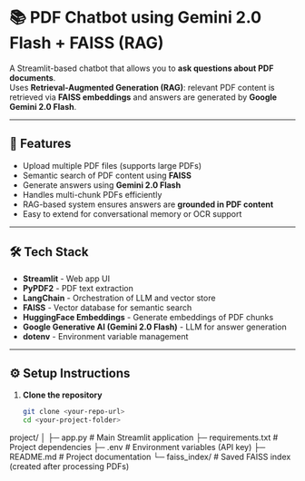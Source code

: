 # 📚 PDF Chatbot using Gemini 2.0 Flash + FAISS (RAG)

A Streamlit-based chatbot that allows you to **ask questions about PDF documents**.  
Uses **Retrieval-Augmented Generation (RAG)**: relevant PDF content is retrieved via **FAISS embeddings** and answers are generated by **Google Gemini 2.0 Flash**.

---

## 🚀 Features

- Upload multiple PDF files (supports large PDFs)
- Semantic search of PDF content using **FAISS**
- Generate answers using **Gemini 2.0 Flash**
- Handles multi-chunk PDFs efficiently
- RAG-based system ensures answers are **grounded in PDF content**
- Easy to extend for conversational memory or OCR support

---

## 🛠 Tech Stack

- **Streamlit** - Web app UI  
- **PyPDF2** - PDF text extraction  
- **LangChain** - Orchestration of LLM and vector store  
- **FAISS** - Vector database for semantic search  
- **HuggingFace Embeddings** - Generate embeddings of PDF chunks  
- **Google Generative AI (Gemini 2.0 Flash)** - LLM for answer generation  
- **dotenv** - Environment variable management  

---

## ⚙️ Setup Instructions

1. **Clone the repository**  
   ```bash
   git clone <your-repo-url>
   cd <your-project-folder>

project/
│
├─ app.py                # Main Streamlit application
├─ requirements.txt      # Project dependencies
├─ .env                  # Environment variables (API key)
├─ README.md             # Project documentation
└─ faiss_index/          # Saved FAISS index (created after processing PDFs)
